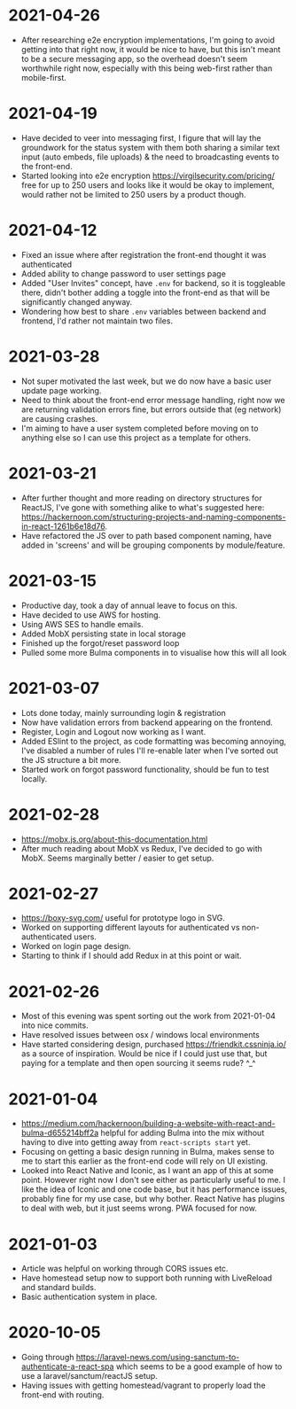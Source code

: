 # 2021-04-26
- After researching e2e encryption implementations, I'm going to avoid getting into that right now, it would be nice to have, but this isn't meant to be a secure messaging app, so the overhead doesn't seem worthwhile right now, especially with this being web-first rather than mobile-first.

# 2021-04-19
- Have decided to veer into messaging first, I figure that will lay the groundwork for the status system with them both sharing a similar text input (auto embeds, file uploads) & the need to broadcasting events to the front-end.
- Started looking into e2e encryption https://virgilsecurity.com/pricing/ free for up to 250 users and looks like it would be okay to implement, would rather not be limited to 250 users by a product though. 

# 2021-04-12
- Fixed an issue where after registration the front-end thought it was authenticated
- Added ability to change password to user settings page
- Added "User Invites" concept, have `.env` for backend, so it is toggleable there, didn't bother adding a toggle into the front-end as that will be significantly changed anyway.
- Wondering how best to share `.env` variables between backend and frontend, I'd rather not maintain two files.

# 2021-03-28
- Not super motivated the last week, but we do now have a basic user update page working.
- Need to think about the front-end error message handling, right now we are returning validation errors fine, but errors outside that (eg network) are causing crashes.
- I'm aiming to have a user system completed before moving on to anything else so I can use this project as a template for others.

# 2021-03-21
- After further thought and more reading on directory structures for ReactJS, I've gone with something alike to what's suggested here: https://hackernoon.com/structuring-projects-and-naming-components-in-react-1261b6e18d76.
- Have refactored the JS over to path based component naming, have added in 'screens' and will be grouping components by module/feature.


# 2021-03-15
- Productive day, took a day of annual leave to focus on this.
- Have decided to use AWS for hosting.
- Using AWS SES to handle emails. 
- Added MobX persisting state in local storage
- Finished up the forgot/reset password loop
- Pulled some more Bulma components in to visualise how this will all look


# 2021-03-07
- Lots done today, mainly surrounding login & registration 
- Now have validation errors from backend appearing on the frontend.
- Register, Login and Logout now working as I want.
- Added ESlint to the project, as code formatting was becoming annoying, I've disabled a number of rules I'll re-enable later when I've sorted out the JS structure a bit more. 
- Started work on forgot password functionality, should be fun to test locally.

# 2021-02-28
- https://mobx.js.org/about-this-documentation.html
- After much reading about MobX vs Redux, I've decided to go with MobX. Seems marginally better / easier to get setup.

# 2021-02-27
- https://boxy-svg.com/ useful for prototype logo in SVG.
- Worked on supporting different layouts for authenticated vs non-authenticated users.
- Worked on login page design.
- Starting to think if I should add Redux in at this point or wait.

# 2021-02-26
- Most of this evening was spent sorting out the work from 2021-01-04 into nice commits.
- Have resolved issues between osx / windows local environments
- Have started considering design, purchased https://friendkit.cssninja.io/ as a source of inspiration. Would be nice if I could just use that, but paying for a template and then open sourcing it seems rude? ^_^

# 2021-01-04
- https://medium.com/hackernoon/building-a-website-with-react-and-bulma-d655214bff2a helpful for adding Bulma into the mix without having to dive into getting away from `react-scripts start` yet.
- Focusing on getting a basic design running in Bulma, makes sense to me to start this earlier as the front-end code will rely on UI existing.
- Looked into React Native and Iconic, as I want an app of this at some point. However right now I don't see either as particularly useful to me. I like the idea of Iconic and one code base, but it has performance issues, probably fine for my use case, but why bother. React Native has plugins to deal with web, but it just seems wrong. PWA focused for now.

# 2021-01-03
- Article was helpful on working through CORS issues etc.
- Have homestead setup now to support both running with LiveReload and standard builds.
- Basic authentication system in place.


# 2020-10-05
- Going through https://laravel-news.com/using-sanctum-to-authenticate-a-react-spa which seems to be a good example of how to use a laravel/sanctum/reactJS setup.
- Having issues with getting homestead/vagrant to properly load the front-end with routing.